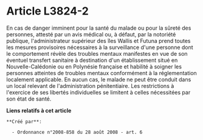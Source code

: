 # Article L3824-2

En cas de danger imminent pour la santé du malade ou pour la sûreté des personnes, attesté par un avis médical ou, à défaut,
par la notoriété publique, l'administrateur supérieur des îles Wallis et Futuna prend toutes les mesures provisoires
nécessaires à la surveillance d'une personne dont le comportement révèle des troubles mentaux manifestes en vue de son
éventuel transfert sanitaire à destination d'un établissement situé en Nouvelle-Calédonie ou en Polynésie française et
habilité à soigner les personnes atteintes de troubles mentaux conformément à la réglementation localement applicable. En
aucun cas, le malade ne peut être conduit dans un local relevant de l'administration pénitentiaire. Les restrictions à
l'exercice de ses libertés individuelles se limitent à celles nécessitées par son état de santé.

**Liens relatifs à cet article**

	**Créé par**:

	  - Ordonnance n°2008-858 du 28 août 2008 - art. 6

